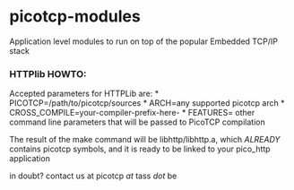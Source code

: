 picotcp-modules
===============

Application level modules to run on top of the popular Embedded TCP/IP stack


### HTTPlib HOWTO:
 Accepted parameters for HTTPLib are:
    * PICOTCP=/path/to/picotcp/sources
    * ARCH=any supported picotcp arch
    * CROSS_COMPILE=your-compiler-prefix-here-
    * FEATURES= other command line parameters that will be passed to PicoTCP compilation

 The result of the make command  will be libhttp/libhttp.a, which *ALREADY* contains picotcp symbols, and it is ready to be linked to your pico_http application


in doubt? contact us at picotcp _at_ tass _dot_ be


